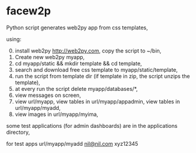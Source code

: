# facew2p

Python script generates web2py app  from css templates,

using:

0. install web2py http://web2py.com, copy the script to ~/bin,
1. Create new web2py myapp,
2. cd myapp/static && mkdir template && cd template,
3. search and download free css template to myapp/static/template,
4. run the script from template dir  (if template in zip,  the script unzips the template),
5. at every run the script delete myapp/databases/*,
6. view messages on screen,
7. view url/myapp, view tables in  url/myapp/appadmin, view tables in  url/myapp/myadd,
8. view images in  url/myapp/myima,


some test applications (for admin dashboards) are in the applications directory,

for test apps url/myapp/myadd  nil@nil.com xyz12345

